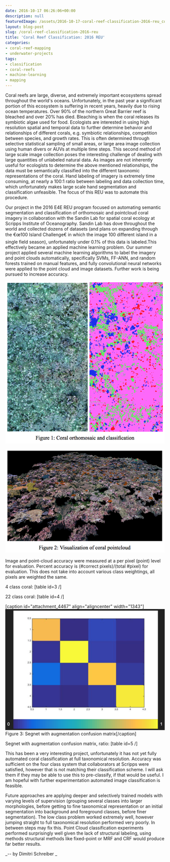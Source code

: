 ```yaml
---
date: 2016-10-17 06:26:06+00:00
description: null
featuredImage: /assets/2016-10-17-coral-reef-classification-2016-reu_corals.jpg
layout: blog-post
slug: /coral-reef-classification-2016-reu
title: 'Coral Reef Classification: 2016 REU'
categories:
- coral-reef-mapping
- underwater-projects
tags:
- classification
- coral-reefs
- machine-learning
- mapping
---
```


Coral reefs are large, diverse, and extremely important ecosystems spread throughout the world's oceans. Unfortunately, in the past year a significant portion of this ecosystem is suffering in recent years, heavily due to rising ocean temperatures. Over 90% of the northern Great Barrier reef is bleached and over 20% has died. Bleaching is when the coral releases its symbiotic algae used for food. Ecologists are interested in using high resolution spatial and temporal data to further determine behavior and relationships of different corals, e.g. symbiotic relationships, competition between species, and growth rates. This is often determined through selective statistical sampling of small areas, or large area image collection using human divers or AUVs at multiple time steps. This second method of large scale image collection poses the interesting challenge of dealing with large quantities of unlabeled natural data. As images are not inherently useful for ecologists to determine the above mentioned relationships, the data must be semantically classified into the different taxonomic representations of the coral. Hand labeling of imagery is extremely time consuming, at nearly a 100:1 ratio between labeling and data collection time, which unfortunately makes large scale hand segmentation and classification unfeasible. The focus of this REU was to automate this procedure.

Our project in the 2016 E4E REU program focused on automating semantic segmentation and classification of orthomosaic and pointcloud coral imagery in collaboration with the Sandin Lab for spatial coral ecology at Scripps Institute of Oceanography. Sandin Lab has dove throughout the world and collected dozens of datasets (and plans on expanding through the €œ100 Island Challenge€ in which the image 100 different island in a single field season), unfortunately under 0.1% of this data is labeled.This effectively became an applied machine learning problem. Our summer project applied several machine learning algorithms to label the imagery and point clouds automatically, specifically SVMs, FF-ANN, and random forests trained on manual features, and fully convolutional neural networks were applied to the point cloud and image datasets. Further work is being pursued to increase accuracy.

![corals3](/assets/2016-10-17-coral-reef-classification-2016-reu_corals3.png)

![corals2](/assets/2016-10-17-coral-reef-classification-2016-reu_corals2.png)

Image and point-cloud accuracy were measured at a per pixel (point) level for evaluation. Percent accuracy is (#correct pixels)/(total #pixel) for evaluation. This does not take into account various class weightings, all pixels are weighted the same.

4 class coral:
[table id=3 /]

22 class coral:
[table id=4 /]

[caption id="attachment_4467" align="aligncenter" width="1343"]![Figure 3: Segnet with augmentation confusion matrix](/assets/2016-10-17-coral-reef-classification-2016-reu_corals1.png) Figure 3: Segnet with augmentation confusion matrix[/caption]

Segnet with augmentation confusion matrix, ratio:
[table id=5 /]

This has been a very interesting project, unfortunately it has not yet fully automated coral classification at full taxonomical resolution. Accuracy was sufficient on the four class system that collaborators at Scripps were satisfied, however that is not matching their classification scheme. I will ask them if they may be able to use this to pre-classify, if that would be useful. I am hopeful with further experimentation automated image classification is feasible.

Future approaches are applying deeper and selectively trained models with varying levels of supervision (grouping several classes into larger morphologies, before getting to fine taxonomical representation or an initial segmentation into background and foreground classes, before finer segmentation). The low class problem worked extremely well, however jumping straight to full taxonomical resolution performed very poorly. In between steps may fix this. Point Cloud classification experiments performed surprisingly well given the lack of structural labeling, using methods structural methods like fixed-point or MRF and CRF would produce far better results.

_-- by Dimitri Schreiber _
